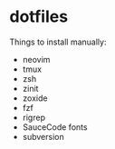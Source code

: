 # dotfiles

Things to install manually:

- neovim
- tmux
- zsh
- zinit
- zoxide
- fzf
- rigrep
- SauceCode fonts
- subversion
